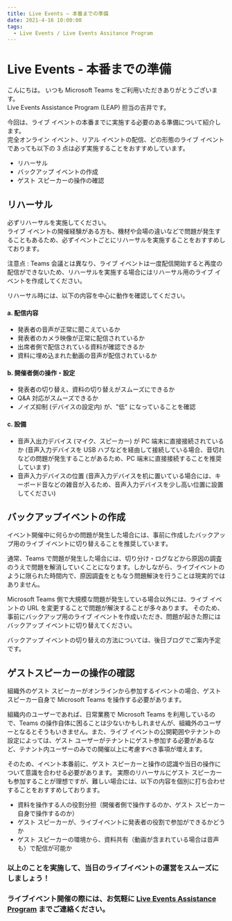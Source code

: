 ```yaml
---
title: Live Events – 本番までの準備
date: 2021-4-16 10:00:00
tags:
  - Live Events / Live Events Assitance Program
---
```


# Live Events - 本番までの準備
こんにちは。 いつも Microsoft Teams をご利用いただきありがとうございます。   
Live Events Assistance Program (LEAP) 担当の吉井です。<br>

今回は、ライブ イベントの本番までに実施する必要のある準備について紹介します。<br>
完全オンライン イベント、リアル イベントの配信、どの形態のライブ イベントであっても以下の 3 点は必ず実施することをおすすめしています。
- リハーサル
- バックアップ イベントの作成
- ゲスト スピーカーの操作の確認

## リハーサル
必ずリハーサルを実施してください。   
ライブ イベントの開催経験がある方も、機材や会場の違いなどで問題が発生することもあるため、必ずイベントごとにリハーサルを実施することをおすすめしております。   

注意点 : Teams 会議とは異なり、ライブ イベントは一度配信開始すると再度の配信ができないため、リハーサルを実施する場合にはリハーサル用のライブ イベントを作成してください。<br>

リハーサル時には、以下の内容を中心に動作を確認してください。

#### a. 配信内容
- 発表者の音声が正常に聞こえているか
- 発表者のカメラ映像が正常に配信されているか
- 出席者側で配信されている資料が確認できるか
- 資料に埋め込まれた動画の音声が配信されているか

#### b. 開催者側の操作・設定
- 発表者の切り替え、資料の切り替えがスムーズにできるか
- Q&A 対応がスムーズできるか
- ノイズ抑制 (デバイスの設定内) が、"低" になっていることを確認

#### c. 設備
- 音声入出力デバイス (マイク、スピーカー) が PC 端末に直接接続されているか   (音声入力デバイスを USB ハブなどを経由して接続している場合、音切れなどの問題が発生することがあるため、PC 端末に直接接続することを推奨しています)
- 音声入力デバイスの位置   (音声入力デバイスを机に置いている場合には、キーボード音などの雑音が入るため、音声入力デバイスを少し高い位置に設置してください)

## バックアップイベントの作成
イベント開催中に何らかの問題が発生した場合には、事前に作成したバックアップ用のライブ イベントに切り替えることを推奨しています。<br>

通常、Teams で問題が発生した場合には、切り分け・ログなどから原因の調査のうえで問題を解消していくことになります。しかしながら、ライブイベントのように限られた時間内で、原因調査をともなう問題解決を行うことは現実的ではありません。   

Microsoft Teams 側で大規模な問題が発生している場合以外には、ライブ イベントの URL を変更することで問題が解決することが多々あります。
そのため、事前にバックアップ用のライブ イベントを作成いただき、問題が起きた際にはバックアップ イベントに切り替えてください。

バックアップ イベントの切り替えの方法については、後日ブログでご案内予定です。

## ゲストスピーカーの操作の確認
組織外のゲスト スピーカーがオンラインから参加するイベントの場合、ゲスト スピーカー自身で Microsoft Teams を操作する必要があります。   

組織内のユーザーであれば、日常業務で Microsoft Teams を利用しているので、Teams の操作自体に困ることは少ないかもしれませんが、組織外のユーザーとなるとそうもいきません。また、ライブ イベントの公開範囲やテナントの設定によっては、ゲスト ユーザーがテナントにゲスト参加する必要があるなど、テナント内ユーザーのみでの開催以上に考慮すべき事項が増えます。<br>

そのため、イベント本番前に、ゲスト スピーカーと操作の認識や当日の操作について意識を合わせる必要があります。   実際のリハーサルにゲスト スピーカーも参加することが理想ですが、難しい場合には、以下の内容を個別に打ち合わせすることをおすすめしております。
- 資料を操作する人の役割分担（開催者側で操作するのか、ゲスト スピーカー自身で操作するのか）
- ゲスト スピーカーが、ライブイベントに発表者の役割で参加ができるかどうか
- ゲスト スピーカーの環境から、資料共有（動画が含まれている場合は音声も）で配信が可能か

### 以上のことを実施して、当日のライブイベントの運営をスムーズにしましょう！
### ライブイベント開催の際には、お気軽に [Live Events Assistance Program](https://forms.office.com/Pages/ResponsePage.aspx?id=v4j5cvGGr0GRqy180BHbRyDjDy_PXI5OtUv8Q_mW3a5UOUZYOTg2TjZMQzRSWTFUVFU4S0YyT1dORiQlQCN0PWcu) までご連絡ください。
